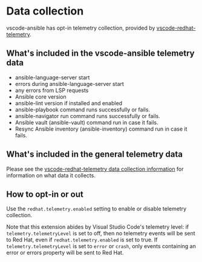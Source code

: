 # Data collection

vscode-ansible has opt-in telemetry collection, provided by [vscode-redhat-telemetry](https://github.com/redhat-developer/vscode-redhat-telemetry).

## What's included in the vscode-ansible telemetry data

- ansible-language-server start
- errors during ansible-language-server start
- any errors from LSP requests
- Ansible core version
- ansible-lint version if installed and enabled
- ansible-playbook command runs successfully or fails.
- ansible-navigator run command runs successfully or fails.
- Ansible vault (ansible-vault) command run in case it fails.
- Resync Ansible inventory (ansible-inventory) command run in case it fails.

## What's included in the general telemetry data

Please see the
[vscode-redhat-telemetry data collection information](https://github.com/redhat-developer/vscode-redhat-telemetry/blob/HEAD/USAGE_DATA.md)
for information on what data it collects.

## How to opt-in or out

Use the `redhat.telemetry.enabled` setting to enable or disable telemetry collection.

Note that this extension abides by Visual Studio Code's telemetry level: if `telemetry.telemetryLevel` is set to off, then no telemetry events will be sent to Red Hat, even if `redhat.telemetry.enabled` is set to true. If `telemetry.telemetryLevel` is set to `error` or `crash`, only events containing an error or errors property will be sent to Red Hat.
